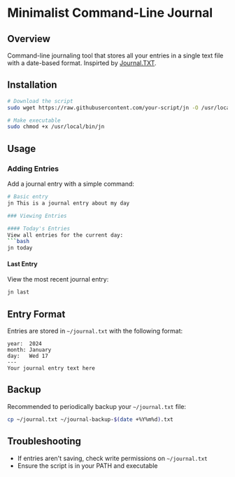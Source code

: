 # Minimalist Command-Line Journal

## Overview
Command-line journaling tool that stores all your entries in a single text file with a date-based format. Inspirted by [Journal.TXT](https://journaltxt.github.io/).

## Installation
```bash
# Download the script
sudo wget https://raw.githubusercontent.com/your-script/jn -O /usr/local/bin/jn

# Make executable
sudo chmod +x /usr/local/bin/jn
```

## Usage

### Adding Entries
Add a journal entry with a simple command:
```bash
# Basic entry
jn This is a journal entry about my day

### Viewing Entries

#### Today's Entries
View all entries for the current day:
```bash
jn today
```

#### Last Entry
View the most recent journal entry:
```bash
jn last
```

## Entry Format
Entries are stored in `~/journal.txt` with the following format:
```
year:  2024
month: January
day:   Wed 17
---
Your journal entry text here
```

## Backup
Recommended to periodically backup your `~/journal.txt` file:
```bash
cp ~/journal.txt ~/journal-backup-$(date +%Y%m%d).txt
```

## Troubleshooting
- If entries aren't saving, check write permissions on `~/journal.txt`
- Ensure the script is in your PATH and executable
